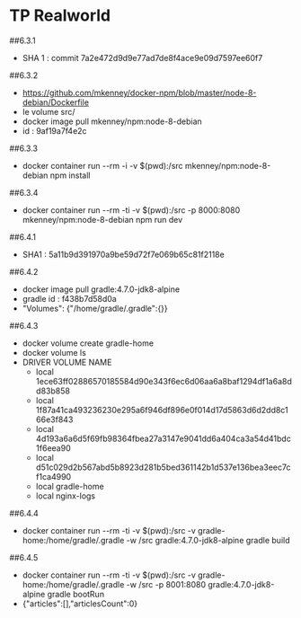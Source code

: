 # TP Realworld

##6.3.1

 * SHA 1 : commit 7a2e472d9d9e77ad7de8f4ace9e09d7597ee60f7

##6.3.2

 * https://github.com/mkenney/docker-npm/blob/master/node-8-debian/Dockerfile
 * le volume src/
 * docker image pull mkenney/npm:node-8-debian
 * id : 9af19a7f4e2c

##6.3.3 
 
 * docker container run --rm -i -v $(pwd):/src mkenney/npm:node-8-debian npm install
 
##6.3.4 

 * docker container run --rm -ti -v $(pwd):/src -p 8000:8080 mkenney/npm:node-8-debian npm run dev

##6.4.1

 * SHA1 : 5a11b9d391970a9be59d72f7e069b65c81f2118e

##6.4.2

 * docker image pull gradle:4.7.0-jdk8-alpine
 * gradle id : f438b7d58d0a
 * "Volumes": {"/home/gradle/.gradle":{}}

##6.4.3

 * docker volume create gradle-home
 * docker volume ls
 * DRIVER              VOLUME NAME
   * local               1ece63ff02886570185584d90e343f6ec6d06aa6a8baf1294df1a6a8dd83b858
   * local               1f87a41ca493236230e295a6f946df896e0f014d17d5863d6d2dd8c166e3f843
   * local               4d193a6a6d5f69fb98364fbea27a3147e9041dd6a404ca3a54d41bdc1f6eea90
   * local               d51c029d2b567abd5b8923d281b5bed361142b1d537e136bea3eec7cf1ca4990
   * local               gradle-home
   * local               nginx-logs

##6.4.4

 * docker container run --rm -ti -v $(pwd):/src -v gradle-home:/home/gradle/.gradle -w /src gradle:4.7.0-jdk8-alpine gradle build

##6.4.5

 * docker container run --rm -ti -v $(pwd):/src -v gradle-home:/home/gradle/.gradle -w /src -p 8001:8080 gradle:4.7.0-jdk8-alpine gradle bootRun
 * {"articles":[],"articlesCount":0}

